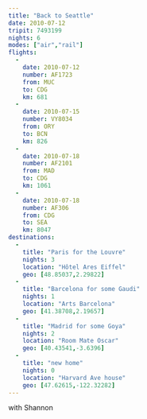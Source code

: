 ```yaml
---
title: "Back to Seattle"
date: 2010-07-12
tripit: 7493199
nights: 6
modes: ["air","rail"]
flights:
  -
    date: 2010-07-12
    number: AF1723
    from: MUC
    to: CDG
    km: 681
  -
    date: 2010-07-15
    number: VY8034
    from: ORY
    to: BCN
    km: 826
  -
    date: 2010-07-18
    number: AF2101
    from: MAD
    to: CDG
    km: 1061
  -
    date: 2010-07-18
    number: AF306
    from: CDG
    to: SEA
    km: 8047
destinations:
  -
    title: "Paris for the Louvre"
    nights: 3
    location: "Hôtel Ares Eiffel"
    geo: [48.85037,2.29822]
  -
    title: "Barcelona for some Gaudi"
    nights: 1
    location: "Arts Barcelona"
    geo: [41.38708,2.19657]
  -
    title: "Madrid for some Goya"
    nights: 2
    location: "Room Mate Oscar"
    geo: [40.43541,-3.6396]
  -
    title: "new home"
    nights: 0
    location: "Harvard Ave house"
    geo: [47.62615,-122.32282]
---
```


with Shannon
